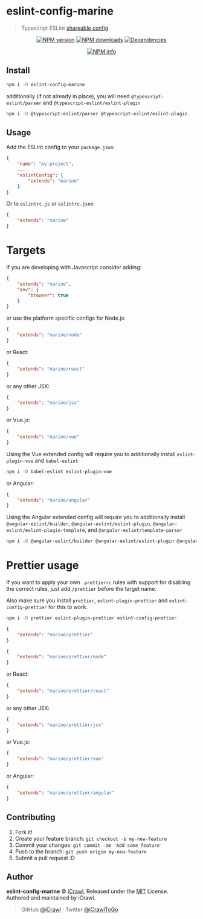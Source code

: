 # eslint-config-marine

> Typescript ESLint [shareable config](http://eslint.org/docs/developer-guide/shareable-configs.html)

<div align="center">
	<p>
		<a href="https://www.npmjs.com/package/eslint-config-marine"><img src="https://img.shields.io/npm/v/eslint-config-marine.svg?maxAge=3600" alt="NPM version" /></a>
		<a href="https://www.npmjs.com/package/eslint-config-marine"><img src="https://img.shields.io/npm/dt/eslint-config-marine.svg?maxAge=3600" alt="NPM downloads" /></a>
		<a href="https://david-dm.org/iCrawl/eslint-config-marine"><img src="https://david-dm.org/iCrawl/eslint-config-marine/status.svg?maxAge=3600" alt="Dependencies" /></a>
	</p>
	<p>
		<a href="https://nodei.co/npm/eslint-config-marine/"><img src="https://nodei.co/npm/eslint-config-marine.png?downloads=true&stars=true" alt="NPM info" /></a>
	</p>
</div>

## Install

```bash
npm i -D eslint-config-marine
```

additionally (if not already in place), you will need `@typescript-eslint/parser` and `@typescript-eslint/eslint-plugin`

```bash
npm i -D @typescript-eslint/parser @typescript-eslint/eslint-plugin
```

## Usage

Add the ESLint config to your `package.json`:

```json
{
	"name": "my-project",
	...
	"eslintConfig": {
		"extends": "marine"
	}
}
```

Or to `eslintrc.js` or `eslintrc.json`:

```json
{
	"extends": "marine"
}
```

# Targets

If you are developing with Javascript consider adding:

```json
{
	"extends": "marine",
	"env": {
		"browser": true
	}
}
```

or use the platform specific configs for Node.js:

```json
{
	"extends": "marine/node"
}
```

or React:

```json
{
	"extends": "marine/react"
}
```

or any other JSX:

```json
{
	"extends": "marine/jsx"
}
```

or Vue.js:

```json
{
	"extends": "marine/vue"
}
```

Using the Vue extended config will require you to additionally install `eslint-plugin-vue` and `babel-eslint`

```bash
npm i -D babel-eslint eslint-plugin-vue
```

or Angular:

```json
{
	"extends": "marine/angular"
}
```

Using the Angular extended config will require you to additionally install `@angular-eslint/builder`, `@angular-eslint/eslint-plugin`, `@angular-eslint/eslint-plugin-template`, and `@angular-eslint/template-parser`

```bash
npm i -D @angular-eslint/builder @angular-eslint/eslint-plugin @angular-eslint/eslint-plugin-template @angular-eslint/template-parser
```

# Prettier usage

If you want to apply your own `.prettierrc` rules with support for disabling the correct rules, just add `/prettier` before the target name.

Also make sure you install `prettier`, `eslint-plugin-prettier` and `eslint-config-prettier` for this to work.

```bash
npm i -D prettier eslint-plugin-prettier eslint-config-prettier
```

```json
{
	"extends": "marine/prettier"
}
```

```json
{
	"extends": "marine/prettier/node"
}
```

or React:

```json
{
	"extends": "marine/prettier/react"
}
```

or any other JSX:

```json
{
	"extends": "marine/prettier/jsx"
}
```

or Vue.js:

```json
{
	"extends": "marine/prettier/vue"
}
```

or Angular:

```json
{
	"extends": "marine/prettier/angular"
}
```

## Contributing

1. Fork it!
2. Create your feature branch: `git checkout -b my-new-feature`
3. Commit your changes: `git commit -am 'Add some feature'`
4. Push to the branch: `git push origin my-new-feature`
5. Submit a pull request :D

## Author

**eslint-config-marine** © [iCrawl](https://github.com/iCrawl), Released under the [MIT](https://github.com/iCrawl/eslint-config-marine/blob/master/LICENSE) License.  
Authored and maintained by iCrawl.

> GitHub [@iCrawl](https://github.com/iCrawl) · Twitter [@iCrawlToGo](https://twitter.com/iCrawlToGo)
